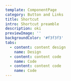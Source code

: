```yaml
---
template: ComponentPage
category: Button and Links
title: Shortcut
intro: Shortcut preamble
description: oki
previewImage: ''
backgroundColor: '#f3f3f3'
tabs:
  - content: content design
    name: Design
  - content: content code
    name: Code
  - content: content code
    name: Code
---
```


